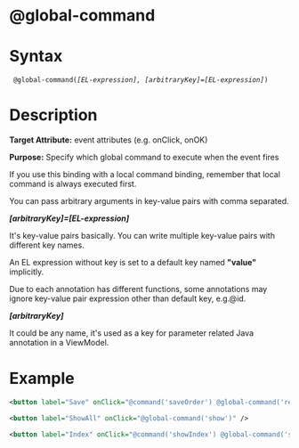 # @global-command

Syntax
======

` @global-command(`*`[EL-expression], [arbitraryKey]=[EL-expression]`*`) `

Description
===========

**Target Attribute:** event attributes (e.g. onClick, onOK)

**Purpose:** Specify which global command to execute when the event fires

If you use this binding with a local command binding, remember that local command is always executed first.

You can pass arbitrary arguments in key-value pairs with comma separated.

***[arbitraryKey]=[EL-expression]***

It's key-value pairs basically. You can write multiple key-value pairs with different key names.

An EL expression without key is set to a default key named **"value"** implicitly.

Due to each annotation has different functions, some annotations may ignore key-value pair expression other than default key, e.g.@id.

***[arbitraryKey]***

It could be any name, it's used as a key for parameter related Java annotation in a ViewModel.

Example
=======

``` xml
<button label="Save" onClick="@command('saveOrder') @global-command('refresh')" />

<button label="ShowAll" onClick="@global-command('show')" />

<button label="Index" onClick="@command('showIndex') @global-command('showIndex', index=10, keyword='myKeyword')"/>
```
